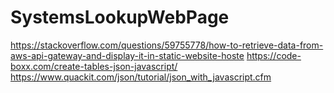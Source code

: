 # SystemsLookupWebPage
 
https://stackoverflow.com/questions/59755778/how-to-retrieve-data-from-aws-api-gateway-and-display-it-in-static-website-hoste
https://code-boxx.com/create-tables-json-javascript/
https://www.quackit.com/json/tutorial/json_with_javascript.cfm